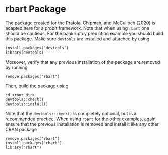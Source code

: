 # rbart Package
The package created for the Pratola, Chipman, and McCulloch (2020) is adapted here for a probit framework. Note that when using `rbart` one should be cautious. For the bankruptcy prediction example you should build this package. Make sure `devtools` are installed and attached by using
```
install.packages("devtools")
library(devtools)
```
Moreover, verify that any previous installation of the package are removed by running
```
remove.packages("rbart") 
```
Then, build the package using
```
cd <root dir>
devtools::check()
devtools::install()
```
Note that the `devtools::check()` is completely optional, but is a recommended practice. When using `rbart` for the other examples, again ensure that the previous installation is removed and install it like any other CRAN package
```
remove.packages("rbart")
install.packages("rbart")
library("rbart")
```

